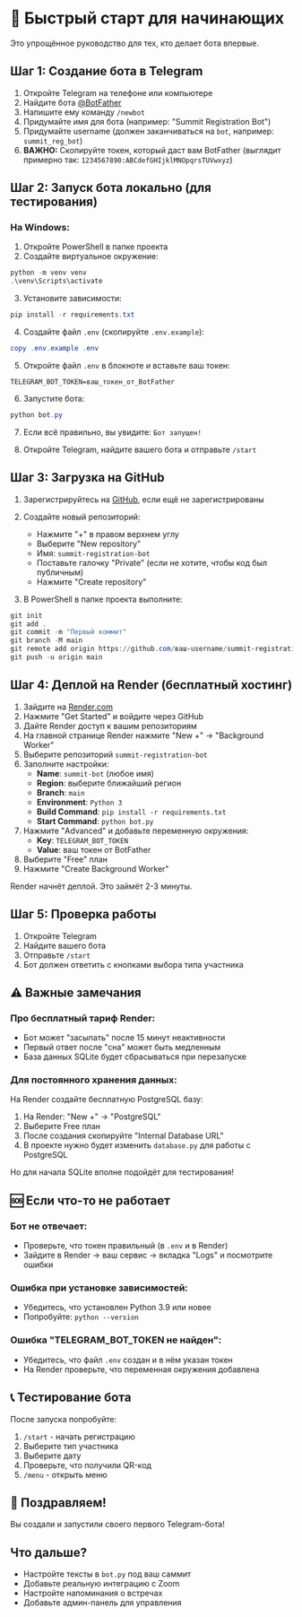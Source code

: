 # 🚀 Быстрый старт для начинающих

Это упрощённое руководство для тех, кто делает бота впервые.

## Шаг 1: Создание бота в Telegram

1. Откройте Telegram на телефоне или компьютере
2. Найдите бота [@BotFather](https://t.me/BotFather)
3. Напишите ему команду `/newbot`
4. Придумайте имя для бота (например: "Summit Registration Bot")
5. Придумайте username (должен заканчиваться на `bot`, например: `summit_reg_bot`)
6. **ВАЖНО:** Скопируйте токен, который даст вам BotFather (выглядит примерно так: `1234567890:ABCdefGHIjklMNOpqrsTUVwxyz`)

## Шаг 2: Запуск бота локально (для тестирования)

### На Windows:

1. Откройте PowerShell в папке проекта
2. Создайте виртуальное окружение:
```powershell
python -m venv venv
.\venv\Scripts\activate
```

3. Установите зависимости:
```powershell
pip install -r requirements.txt
```

4. Создайте файл `.env` (скопируйте `.env.example`):
```powershell
copy .env.example .env
```

5. Откройте файл `.env` в блокноте и вставьте ваш токен:
```
TELEGRAM_BOT_TOKEN=ваш_токен_от_BotFather
```

6. Запустите бота:
```powershell
python bot.py
```

7. Если всё правильно, вы увидите: `Бот запущен!`

8. Откройте Telegram, найдите вашего бота и отправьте `/start`

## Шаг 3: Загрузка на GitHub

1. Зарегистрируйтесь на [GitHub](https://github.com), если ещё не зарегистрированы
2. Создайте новый репозиторий:
   - Нажмите "+" в правом верхнем углу
   - Выберите "New repository"
   - Имя: `summit-registration-bot`
   - Поставьте галочку "Private" (если не хотите, чтобы код был публичным)
   - Нажмите "Create repository"

3. В PowerShell в папке проекта выполните:
```powershell
git init
git add .
git commit -m "Первый коммит"
git branch -M main
git remote add origin https://github.com/ваш-username/summit-registration-bot.git
git push -u origin main
```

## Шаг 4: Деплой на Render (бесплатный хостинг)

1. Зайдите на [Render.com](https://render.com)
2. Нажмите "Get Started" и войдите через GitHub
3. Дайте Render доступ к вашим репозиториям
4. На главной странице Render нажмите "New +" → "Background Worker"
5. Выберите репозиторий `summit-registration-bot`
6. Заполните настройки:
   - **Name**: `summit-bot` (любое имя)
   - **Region**: выберите ближайший регион
   - **Branch**: `main`
   - **Environment**: `Python 3`
   - **Build Command**: `pip install -r requirements.txt`
   - **Start Command**: `python bot.py`
7. Нажмите "Advanced" и добавьте переменную окружения:
   - **Key**: `TELEGRAM_BOT_TOKEN`
   - **Value**: ваш токен от BotFather
8. Выберите "Free" план
9. Нажмите "Create Background Worker"

Render начнёт деплой. Это займёт 2-3 минуты.

## Шаг 5: Проверка работы

1. Откройте Telegram
2. Найдите вашего бота
3. Отправьте `/start`
4. Бот должен ответить с кнопками выбора типа участника

## ⚠️ Важные замечания

### Про бесплатный тариф Render:
- Бот может "засыпать" после 15 минут неактивности
- Первый ответ после "сна" может быть медленным
- База данных SQLite будет сбрасываться при перезапуске

### Для постоянного хранения данных:
На Render создайте бесплатную PostgreSQL базу:
1. На Render: "New +" → "PostgreSQL"
2. Выберите Free план
3. После создания скопируйте "Internal Database URL"
4. В проекте нужно будет изменить `database.py` для работы с PostgreSQL

Но для начала SQLite вполне подойдёт для тестирования!

## 🆘 Если что-то не работает

### Бот не отвечает:
- Проверьте, что токен правильный (в `.env` и в Render)
- Зайдите в Render → ваш сервис → вкладка "Logs" и посмотрите ошибки

### Ошибка при установке зависимостей:
- Убедитесь, что установлен Python 3.9 или новее
- Попробуйте: `python --version`

### Ошибка "TELEGRAM_BOT_TOKEN не найден":
- Убедитесь, что файл `.env` создан и в нём указан токен
- На Render проверьте, что переменная окружения добавлена

## 📞 Тестирование бота

После запуска попробуйте:
1. `/start` - начать регистрацию
2. Выберите тип участника
3. Выберите дату
4. Проверьте, что получили QR-код
5. `/menu` - открыть меню

## 🎉 Поздравляем!

Вы создали и запустили своего первого Telegram-бота!

## Что дальше?

- Настройте тексты в `bot.py` под ваш саммит
- Добавьте реальную интеграцию с Zoom
- Настройте напоминания о встречах
- Добавьте админ-панель для управления


